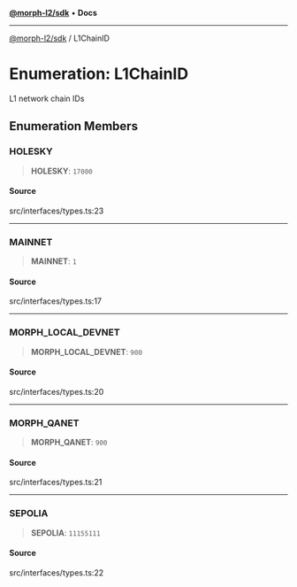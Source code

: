 [**@morph-l2/sdk**](../README.md) • **Docs**

***

[@morph-l2/sdk](../globals.md) / L1ChainID

# Enumeration: L1ChainID

L1 network chain IDs

## Enumeration Members

### HOLESKY

> **HOLESKY**: `17000`

#### Source

src/interfaces/types.ts:23

***

### MAINNET

> **MAINNET**: `1`

#### Source

src/interfaces/types.ts:17

***

### MORPH\_LOCAL\_DEVNET

> **MORPH\_LOCAL\_DEVNET**: `900`

#### Source

src/interfaces/types.ts:20

***

### MORPH\_QANET

> **MORPH\_QANET**: `900`

#### Source

src/interfaces/types.ts:21

***

### SEPOLIA

> **SEPOLIA**: `11155111`

#### Source

src/interfaces/types.ts:22
